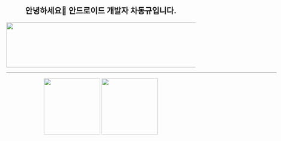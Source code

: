 
<div align="center">
	<h2> 안녕하세요👋 안드로이드 개발자 차동규입니다. </h2>
	<a href="https://www.gitanimals.org/en_US?utm_medium=image&utm_source=lnlp0&utm_content=line">
	  <img
	    src="https://render.gitanimals.org/lines/lnlp0?pet-id=700672613760215237"
	    width="600"
	    height="120"
	  />
	</a>
</div>
<div align="center">
	<hr width="720px;" />
	<img src="https://github-readme-stats.vercel.app/api?username=lnlp0&show_icons=true&theme=default" height="150px;" /> 
	<img src="http://mazassumnida.wtf/api/v2/generate_badge?boj=lnlp" height="150px"/>
</div>




